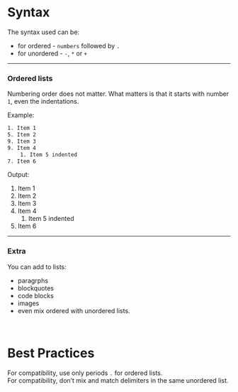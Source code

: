 # Syntax

The syntax used can be:
+ for ordered -  `numbers` followed by `.`
+ for unordered - `-`, `*` or `+`

---

### Ordered lists

Numbering order does not matter. What matters is that it starts with number `1`, even the indentations.

Example:
```sh
1. Item 1
5. Item 2
9. Item 3
9. Item 4
    1. Item 5 indented
7. Item 6
```
Output:
1. Item 1
5. Item 2
9. Item 3
9. Item 4
    1. Item 5 indented
7. Item 6

---

### Extra

You can add to lists: 
+ paragrphs 
+ blockquotes 
+ code blocks 
+ images 
+ even mix ordered with unordered lists.

<br>

# Best Practices

For compatibility, use only periods `.` for ordered lists.<br>
For compatibility, don’t mix and match delimiters in the same unordered list.